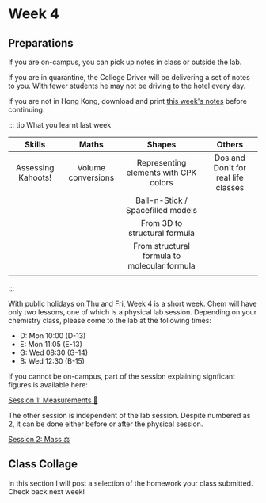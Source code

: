 # Week 4

## Preparations

If you are on-campus, you can pick up notes in class or outside the lab.

If you are in quarantine, the College Driver will be delivering a set of notes to you.  With fewer students he may not be driving to the hotel every day.

If you are not in Hong Kong, download and print [this week's notes](/resources/worksheets/Y1-week4-notes.pdf) before continuing.

<Foldable>

::: tip What you learnt last week

<center>

|       Skills       |       Maths        |                    Shapes                    |               Others                |
|:------------------:|:------------------:|:--------------------------------------------:|:-----------------------------------:|
| Assessing Kahoots! | Volume conversions |    Representing elements with CPK colors     | Dos and Don't for real life classes |
|                    |                    |             Ball-n-Stick / Spacefilled models              |                                     |
|                    |                    |        From 3D to structural formula         |                                     |
|                    |                    | From structural formula to molecular formula |                                     |
|                    |                    |                                              |                                     |

</center>

:::

</Foldable>

With public holidays on Thu and Fri, Week 4 is a short week.  Chem will have only two lessons, one of which is a physical lab session.  Depending on your chemistry class, please come to the lab at the following times:
	
* D: Mon 10:00 (D-13)
*	E: Mon 11:05 (E-13)
*	G: Wed 08:30 (G-14)
*	B: Wed 12:30 (B-15)

If you cannot be on-campus, part of the session explaining signficant figures is available here:

<a href="./Session1" class="el-button el-button--success">Session 1: Measurements 📏</a>

The other session is independent of the lab session.  Despite numbered as 2, it can be done either before or after the physical session.

<a href="./Session2" class="el-button el-button--success">Session 2: Mass ⚖️</a>

## Class Collage

In this section I will post a selection of the homework your class submitted.  Check back next week!
